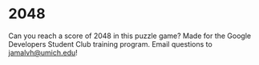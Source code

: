 # 2048

Can you reach a score of 2048 in this puzzle game? Made for the Google Developers Student Club training program. 
Email questions to jamalvh@umich.edu!
